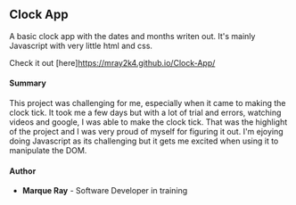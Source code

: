 ## Clock App
<p>
 A basic clock app with the dates and months writen out. It's mainly Javascript with very little html and css.
</p>

Check it out [here]https://mray2k4.github.io/Clock-App/

#### Summary
<p>
This project was challenging for me, especially when it came to making the clock tick. It took me a few days but with a lot of trial and errors, watching videos and google, I was able to make the clock tick. That was the highlight of the project and I was very proud of myself for figuring it out. I'm ejoying doing Javascript as its challenging but it gets me excited when using it to manipulate the DOM.
</p>

#### Author
* **Marque Ray** - Software Developer in training
